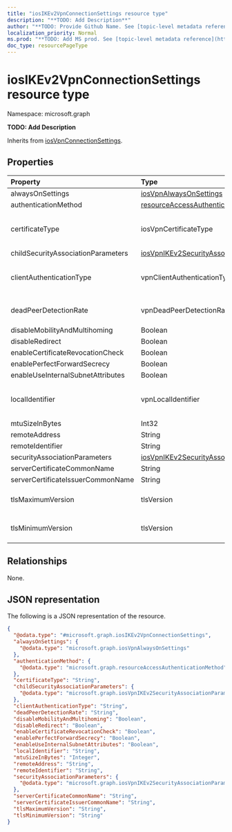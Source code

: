 ```yaml
---
title: "iosIKEv2VpnConnectionSettings resource type"
description: "**TODO: Add Description**"
author: "**TODO: Provide Github Name. See [topic-level metadata reference](https://msgo.azurewebsites.net/add/document/guidelines/metadata.html#topic-level-metadata)**"
localization_priority: Normal
ms.prod: "**TODO: Add MS prod. See [topic-level metadata reference](https://msgo.azurewebsites.net/add/document/guidelines/metadata.html#topic-level-metadata)**"
doc_type: resourcePageType
---
```


# iosIKEv2VpnConnectionSettings resource type

Namespace: microsoft.graph

**TODO: Add Description**


Inherits from [iosVpnConnectionSettings](../resources/iosvpnconnectionsettings.md).

## Properties
|Property|Type|Description|
|:---|:---|:---|
|alwaysOnSettings|[iosVpnAlwaysOnSettings](../resources/intune-iosvpnalwaysonsettings.md)|**TODO: Add Description**|
|authenticationMethod|[resourceAccessAuthenticationMethod](../resources/intune-resourceaccessauthenticationmethod.md)|**TODO: Add Description**|
|certificateType|iosVpnCertificateType|**TODO: Add Description**. Possible values are: `rsa`, `ecdsa256`, `ecdsa384`, `ecdsa512`, `ed25519`.|
|childSecurityAssociationParameters|[iosVpnIKEv2SecurityAssociationParameters](../resources/intune-iosvpnikev2securityassociationparameters.md)|**TODO: Add Description**|
|clientAuthenticationType|vpnClientAuthenticationType|**TODO: Add Description**. Possible values are: `userAuthentication`, `deviceAuthentication`.|
|deadPeerDetectionRate|vpnDeadPeerDetectionRate|**TODO: Add Description**. Possible values are: `medium`, `none`, `low`, `high`.|
|disableMobilityAndMultihoming|Boolean|**TODO: Add Description**|
|disableRedirect|Boolean|**TODO: Add Description**|
|enableCertificateRevocationCheck|Boolean|**TODO: Add Description**|
|enablePerfectForwardSecrecy|Boolean|**TODO: Add Description**|
|enableUseInternalSubnetAttributes|Boolean|**TODO: Add Description**|
|localIdentifier|vpnLocalIdentifier|**TODO: Add Description**. Possible values are: `deviceFQDN`, `empty`, `clientCertificateSubjectName`.|
|mtuSizeInBytes|Int32|**TODO: Add Description**|
|remoteAddress|String|**TODO: Add Description**|
|remoteIdentifier|String|**TODO: Add Description**|
|securityAssociationParameters|[iosVpnIKEv2SecurityAssociationParameters](../resources/intune-iosvpnikev2securityassociationparameters.md)|**TODO: Add Description**|
|serverCertificateCommonName|String|**TODO: Add Description**|
|serverCertificateIssuerCommonName|String|**TODO: Add Description**|
|tlsMaximumVersion|tlsVersion|**TODO: Add Description**. Possible values are: `tlS1_0`, `tlS1_1`, `tlS1_2`.|
|tlsMinimumVersion|tlsVersion|**TODO: Add Description**. Possible values are: `tlS1_0`, `tlS1_1`, `tlS1_2`.|

## Relationships
None.

## JSON representation
The following is a JSON representation of the resource.
<!-- {
  "blockType": "resource",
  "@odata.type": "microsoft.graph.iosIKEv2VpnConnectionSettings"
}
-->
``` json
{
  "@odata.type": "#microsoft.graph.iosIKEv2VpnConnectionSettings",
  "alwaysOnSettings": {
    "@odata.type": "microsoft.graph.iosVpnAlwaysOnSettings"
  },
  "authenticationMethod": {
    "@odata.type": "microsoft.graph.resourceAccessAuthenticationMethod"
  },
  "certificateType": "String",
  "childSecurityAssociationParameters": {
    "@odata.type": "microsoft.graph.iosVpnIKEv2SecurityAssociationParameters"
  },
  "clientAuthenticationType": "String",
  "deadPeerDetectionRate": "String",
  "disableMobilityAndMultihoming": "Boolean",
  "disableRedirect": "Boolean",
  "enableCertificateRevocationCheck": "Boolean",
  "enablePerfectForwardSecrecy": "Boolean",
  "enableUseInternalSubnetAttributes": "Boolean",
  "localIdentifier": "String",
  "mtuSizeInBytes": "Integer",
  "remoteAddress": "String",
  "remoteIdentifier": "String",
  "securityAssociationParameters": {
    "@odata.type": "microsoft.graph.iosVpnIKEv2SecurityAssociationParameters"
  },
  "serverCertificateCommonName": "String",
  "serverCertificateIssuerCommonName": "String",
  "tlsMaximumVersion": "String",
  "tlsMinimumVersion": "String"
}
```

